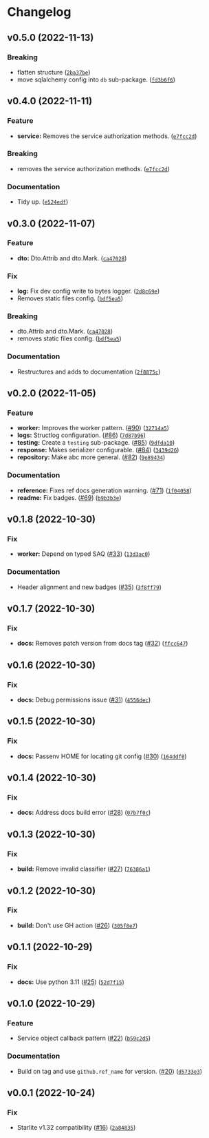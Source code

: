 # Changelog

<!--next-version-placeholder-->

## v0.5.0 (2022-11-13)
### Breaking
* flatten structure ([`2ba37be`](https://github.com/topsport-com-au/starlite-saqlalchemy/commit/2ba37be06e6b6879e196c3ec06b42f94def56071))
* move sqlalchemy config into `db` sub-package. ([`fd3b6f6`](https://github.com/topsport-com-au/starlite-saqlalchemy/commit/fd3b6f661438862552d9988ecda190d3856a80a0))

## v0.4.0 (2022-11-11)
### Feature
* **service:** Removes the service authorization methods. ([`e7fcc2d`](https://github.com/topsport-com-au/starlite-saqlalchemy/commit/e7fcc2d26a67b448ce0a44e63e91511dd57e513d))

### Breaking
* removes the service authorization methods. ([`e7fcc2d`](https://github.com/topsport-com-au/starlite-saqlalchemy/commit/e7fcc2d26a67b448ce0a44e63e91511dd57e513d))

### Documentation
* Tidy up. ([`e524edf`](https://github.com/topsport-com-au/starlite-saqlalchemy/commit/e524edf83dc7e6fc5257b3bea59a446c8e6cb888))

## v0.3.0 (2022-11-07)
### Feature
* **dto:** Dto.Attrib and dto.Mark. ([`ca47028`](https://github.com/topsport-com-au/starlite-saqlalchemy/commit/ca47028f674b696493564d07379b589756433cc1))

### Fix
* **log:** Fix dev config write to bytes logger. ([`2d8c69e`](https://github.com/topsport-com-au/starlite-saqlalchemy/commit/2d8c69ec93083d1d6dc42ebceb8e43b02cde9408))
* Removes static files config. ([`bdf5ea5`](https://github.com/topsport-com-au/starlite-saqlalchemy/commit/bdf5ea56d4f04f6fa7b907492d305417e48be9f1))

### Breaking
* dto.Attrib and dto.Mark. ([`ca47028`](https://github.com/topsport-com-au/starlite-saqlalchemy/commit/ca47028f674b696493564d07379b589756433cc1))
* removes static files config. ([`bdf5ea5`](https://github.com/topsport-com-au/starlite-saqlalchemy/commit/bdf5ea56d4f04f6fa7b907492d305417e48be9f1))

### Documentation
* Restructures and adds to documentation ([`2f8875c`](https://github.com/topsport-com-au/starlite-saqlalchemy/commit/2f8875ce10eb4e212bc184b8b5f0f48170f3b2d1))

## v0.2.0 (2022-11-05)
### Feature
* **worker:** Improves the worker pattern. ([#90](https://github.com/topsport-com-au/starlite-saqlalchemy/issues/90)) ([`32714a5`](https://github.com/topsport-com-au/starlite-saqlalchemy/commit/32714a5ca2329bca1d67770b388c4b984f815aaf))
* **logs:** Structlog configuration. ([#86](https://github.com/topsport-com-au/starlite-saqlalchemy/issues/86)) ([`7d87b96`](https://github.com/topsport-com-au/starlite-saqlalchemy/commit/7d87b965557c24e7c244af8a810fe67f12b60b5a))
* **testing:** Create a `testing` sub-package. ([#85](https://github.com/topsport-com-au/starlite-saqlalchemy/issues/85)) ([`9dfda10`](https://github.com/topsport-com-au/starlite-saqlalchemy/commit/9dfda10af09a679ae06aba12f24d8a57b105ae99))
* **response:** Makes serializer configurable. ([#84](https://github.com/topsport-com-au/starlite-saqlalchemy/issues/84)) ([`3439d26`](https://github.com/topsport-com-au/starlite-saqlalchemy/commit/3439d26e589f7c85f4676cca324ccdb728c2bfc3))
* **repository:** Make abc more general. ([#82](https://github.com/topsport-com-au/starlite-saqlalchemy/issues/82)) ([`9e89434`](https://github.com/topsport-com-au/starlite-saqlalchemy/commit/9e89434305d22bee1a0804c0d5c44d720fe3a939))

### Documentation
* **reference:** Fixes ref docs generation warning. ([#71](https://github.com/topsport-com-au/starlite-saqlalchemy/issues/71)) ([`1f04058`](https://github.com/topsport-com-au/starlite-saqlalchemy/commit/1f04058689636b0454500a1577a71e332f30aa66))
* **readme:** Fix badges. ([#69](https://github.com/topsport-com-au/starlite-saqlalchemy/issues/69)) ([`b9b3b3e`](https://github.com/topsport-com-au/starlite-saqlalchemy/commit/b9b3b3e4801abd0f5e6a2d966731ac373543b392))

## v0.1.8 (2022-10-30)
### Fix
* **worker:** Depend on typed SAQ ([#33](https://github.com/topsport-com-au/starlite-saqlalchemy/issues/33)) ([`13d3ac0`](https://github.com/topsport-com-au/starlite-saqlalchemy/commit/13d3ac00eaff1d288cfcf7c69e78e320f5937330))

### Documentation
* Header alignment and new badges ([#35](https://github.com/topsport-com-au/starlite-saqlalchemy/issues/35)) ([`3f8ff79`](https://github.com/topsport-com-au/starlite-saqlalchemy/commit/3f8ff79cd3291691aac66a9fdb1716106dd66a8d))

## v0.1.7 (2022-10-30)
### Fix
* **docs:** Removes patch version from docs tag ([#32](https://github.com/topsport-com-au/starlite-saqlalchemy/issues/32)) ([`ffcc647`](https://github.com/topsport-com-au/starlite-saqlalchemy/commit/ffcc6477ce59b8a3bd09b8377c50697aec231c5d))

## v0.1.6 (2022-10-30)
### Fix
* **docs:** Debug permissions issue ([#31](https://github.com/topsport-com-au/starlite-saqlalchemy/issues/31)) ([`4556dec`](https://github.com/topsport-com-au/starlite-saqlalchemy/commit/4556decf34e9a9886a165cd277eb42b5da9c0e31))

## v0.1.5 (2022-10-30)
### Fix
* **docs:** Passenv HOME for locating git config ([#30](https://github.com/topsport-com-au/starlite-saqlalchemy/issues/30)) ([`164ddf0`](https://github.com/topsport-com-au/starlite-saqlalchemy/commit/164ddf03d44366c0a3d4bdca53a0905275f8d77b))

## v0.1.4 (2022-10-30)
### Fix
* **docs:** Address docs build error ([#28](https://github.com/topsport-com-au/starlite-saqlalchemy/issues/28)) ([`07b7f0c`](https://github.com/topsport-com-au/starlite-saqlalchemy/commit/07b7f0ca668efcd8fc63a3d590e726faff432890))

## v0.1.3 (2022-10-30)
### Fix
* **build:** Remove invalid classifier ([#27](https://github.com/topsport-com-au/starlite-saqlalchemy/issues/27)) ([`76386a1`](https://github.com/topsport-com-au/starlite-saqlalchemy/commit/76386a135360b5b1f09413bd5920bae4c9591d70))

## v0.1.2 (2022-10-30)
### Fix
* **build:** Don't use GH action ([#26](https://github.com/topsport-com-au/starlite-saqlalchemy/issues/26)) ([`305f8e7`](https://github.com/topsport-com-au/starlite-saqlalchemy/commit/305f8e7b9f1de3a5e75823f30ab3d99cef26fbe6))

## v0.1.1 (2022-10-29)
### Fix
* **docs:** Use python 3.11 ([#25](https://github.com/topsport-com-au/starlite-saqlalchemy/issues/25)) ([`52d7f15`](https://github.com/topsport-com-au/starlite-saqlalchemy/commit/52d7f1526f94540a318142c72522a1deb2ffcb6d))

## v0.1.0 (2022-10-29)
### Feature
* Service object callback pattern ([#22](https://github.com/topsport-com-au/starlite-saqlalchemy/issues/22)) ([`b59c2d5`](https://github.com/topsport-com-au/starlite-saqlalchemy/commit/b59c2d5f8feee0dbb40d326258daacd28849b62a))

### Documentation
* Build on tag and use `github.ref_name` for version. ([#20](https://github.com/topsport-com-au/starlite-saqlalchemy/issues/20)) ([`d5733e3`](https://github.com/topsport-com-au/starlite-saqlalchemy/commit/d5733e3e1dbabd8991629afad7816bc42a572953))

## v0.0.1 (2022-10-24)
### Fix
- Starlite v1.32 compatibility ([#16](https://github.com/topsport-com-au/starlite-saqlalchemy/issues/16)) ([`2a84835`](https://github.com/topsport-com-au/starlite-saqlalchemy/commit/2a84835adfd2412403cecc9d33b6284990dc702f))
